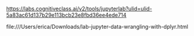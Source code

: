 https://labs.cognitiveclass.ai/v2/tools/jupyterlab?ulid=ulid-5a83ac61d137b29e113bcb23e8fbd36ee4ede714


file:///Users/erica/Downloads/lab-jupyter-data-wrangling-with-dplyr.html

